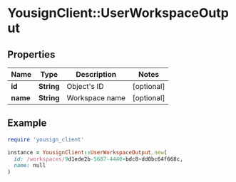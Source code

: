 # YousignClient::UserWorkspaceOutput

## Properties

| Name | Type | Description | Notes |
| ---- | ---- | ----------- | ----- |
| **id** | **String** | Object&#39;s ID | [optional] |
| **name** | **String** | Workspace name | [optional] |

## Example

```ruby
require 'yousign_client'

instance = YousignClient::UserWorkspaceOutput.new(
  id: /workspaces/9d1ede2b-5687-4440-bdc8-dd0bc64f668c,
  name: null
)
```

